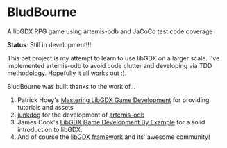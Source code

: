 # BludBourne
A libGDX RPG game using artemis-odb and JaCoCo test code coverage

**Status**: Still in development!!!

This pet project is my attempt to learn to use libGDX on a larger scale.
I've implemented artemis-odb to avoid code clutter and developing via TDD methodology.
Hopefully it all works out :).

BludBourne was built thanks to the work of...

1. Patrick Hoey's [Mastering LibGDX Game Development](https://www.amazon.com/Mastering-LibGDX-Game-Development-Patrick/dp/1785289365) for providing tutorials and assets
2. [junkdog](https://github.com/junkdog) for the development of [artemis-odb](https://github.com/junkdog/artemis-odb)
3. James Cook's [LibGDX Game Development By Example](https://www.amazon.com/LibGDX-Game-Development-Example-James/dp/1785281445) for a solid introduction to libGDX.
4. And of course the [libGDX framework](https://libgdx.badlogicgames.com/) and its' awesome community!